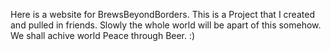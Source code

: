 Here is a website for BrewsBeyondBorders. 
This is a Project that I created and pulled in friends. Slowly the whole world will be apart of this somehow. We shall achive world Peace through Beer. :) 
